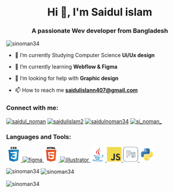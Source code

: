 <h1 align="center">Hi 👋, I'm Saidul islam</h1>
<h3 align="center">A passionate Wev developer from Bangladesh</h3>
<p align="left"> <img src="https://komarev.com/ghpvc/?username=sinoman34&label=Profile%20views&color=0e75b6&style=flat" alt="sinoman34" /> </p>

- 🔭 I’m currently Studying Computer Science **Ui/Ux design**

- 🌱 I’m currently learning **Webflow & Figma**

- 🤝 I’m looking for help with **Graphic design**

- 📫 How to reach me **saidulislann407@gmail.com**

<h3 align="left">Connect with me:</h3>
<p align="left">
<a href="https://twitter.com/saidul_noman" target="blank"><img align="center" src="https://raw.githubusercontent.com/rahuldkjain/github-profile-readme-generator/master/src/images/icons/Social/twitter.svg" alt="saidul_noman" height="30" width="40" /></a>
<a href="https://linkedin.com/in/saidulislam2" target="blank"><img align="center" src="https://raw.githubusercontent.com/rahuldkjain/github-profile-readme-generator/master/src/images/icons/Social/linked-in-alt.svg" alt="saidulislam2" height="30" width="40" /></a>
<a href="https://fb.com/saidulnoman34" target="blank"><img align="center" src="https://raw.githubusercontent.com/rahuldkjain/github-profile-readme-generator/master/src/images/icons/Social/facebook.svg" alt="saidulnoman34" height="30" width="40" /></a>
<a href="https://instagram.com/si_noman_" target="blank"><img align="center" src="https://raw.githubusercontent.com/rahuldkjain/github-profile-readme-generator/master/src/images/icons/Social/instagram.svg" alt="si_noman_" height="30" width="40" /></a>
</p>

<h3 align="left">Languages and Tools:</h3>
<p align="left"> <a href="https://www.w3schools.com/css/" target="_blank" rel="noreferrer"> <img src="https://raw.githubusercontent.com/devicons/devicon/master/icons/css3/css3-original-wordmark.svg" alt="css3" width="40" height="40"/> </a> <a href="https://www.figma.com/" target="_blank" rel="noreferrer"> <img src="https://www.vectorlogo.zone/logos/figma/figma-icon.svg" alt="figma" width="40" height="40"/> </a> <a href="https://www.w3.org/html/" target="_blank" rel="noreferrer"> <img src="https://raw.githubusercontent.com/devicons/devicon/master/icons/html5/html5-original-wordmark.svg" alt="html5" width="40" height="40"/> </a> <a href="https://www.adobe.com/in/products/illustrator.html" target="_blank" rel="noreferrer"> <img src="https://www.vectorlogo.zone/logos/adobe_illustrator/adobe_illustrator-icon.svg" alt="illustrator" width="40" height="40"/> </a> <a href="https://www.java.com" target="_blank" rel="noreferrer"> <img src="https://raw.githubusercontent.com/devicons/devicon/master/icons/java/java-original.svg" alt="java" width="40" height="40"/> </a> <a href="https://developer.mozilla.org/en-US/docs/Web/JavaScript" target="_blank" rel="noreferrer"> <img src="https://raw.githubusercontent.com/devicons/devicon/master/icons/javascript/javascript-original.svg" alt="javascript" width="40" height="40"/> </a> <a href="https://www.photoshop.com/en" target="_blank" rel="noreferrer"> <img src="https://raw.githubusercontent.com/devicons/devicon/master/icons/photoshop/photoshop-line.svg" alt="photoshop" width="40" height="40"/> </a> <a href="https://www.python.org" target="_blank" rel="noreferrer"> <img src="https://raw.githubusercontent.com/devicons/devicon/master/icons/python/python-original.svg" alt="python" width="40" height="40"/> </a> </p>

<p><img align="left" src="https://github-readme-stats.vercel.app/api/top-langs?username=sinoman34&show_icons=true&locale=en&layout=compact" alt="sinoman34" /></p>

<p>&nbsp;<img align="center" src="https://github-readme-stats.vercel.app/api?username=sinoman34&show_icons=true&locale=en" alt="sinoman34" /></p>

<p><img align="center" src="https://github-readme-streak-stats.herokuapp.com/?user=sinoman34&" alt="sinoman34" /></p>
